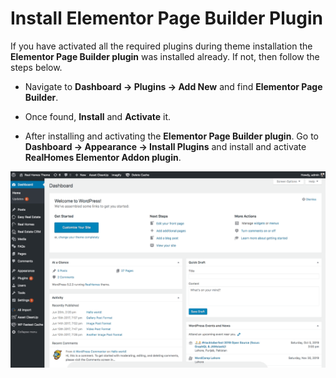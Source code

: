 # Install Elementor Page Builder Plugin

If you have activated all the required plugins during theme installation the **Elementor Page Builder plugin** was installed already. If not, then follow the steps below.

- Navigate to **Dashboard → Plugins → Add New** and find **Elementor Page Builder**.

- Once found, **Install** and **Activate** it.

- After installing and activating the **Elementor Page Builder plugin**. Go to **Dashboard → Appearance → Install Plugins** and install and activate **RealHomes Elementor Addon plugin**.

![Inspiry Stripe Payments Plugin Install](images/elementor/install-elementor-page-builder.gif)